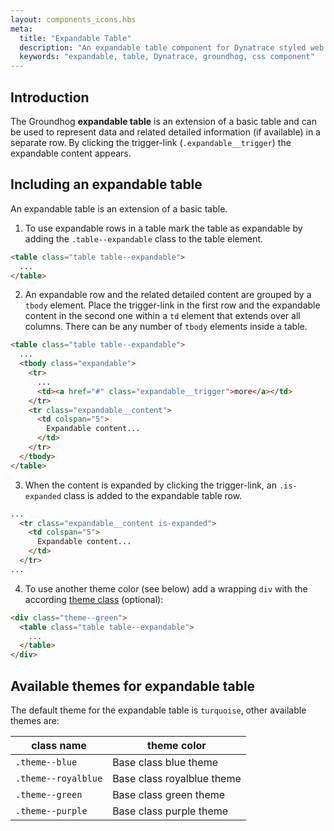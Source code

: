 ```yaml
---
layout: components_icons.hbs
meta:
  title: "Expandable Table"
  description: "An expandable table component for Dynatrace styled web entities with css and markup examples."
  keywords: "expandable, table, Dynatrace, groundhog, css component"
---
```


## Introduction
The Groundhog **expandable table** is an extension of a basic table and can be used to represent data and related detailed information (if available) in a separate row. By clicking the trigger-link (`.expandable__trigger`) the expandable content appears.

## Including an expandable table
An expandable table is an extension of a basic table.
1. To use expandable rows in a table mark the table as expandable by adding the `.table--expandable` class to the table element.
```html
<table class="table table--expandable">
  ...
</table>
```
2. An expandable row and the related detailed content are grouped by a `tbody` element. Place the trigger-link in the first row and the expandable content in the second one within a `td` element that extends over all columns. There can be any number of `tbody` elements inside a table.
```html
<table class="table table--expandable">
  ...
  <tbody class="expandable">
    <tr>
      ...
      <td><a href="#" class="expandable__trigger">more</a></td>
    </tr>
    <tr class="expandable__content">
      <td colspan="5">
        Expandable content...
      </td>
    </tr>
  </tbody>
</table>
```
3. When the content is expanded by clicking the trigger-link, an `.is-expanded` class is added to the expandable table row.
```html
...
  <tr class="expandable__content is-expanded">
    <td colspan="5">
      Expandable content...
    </td>
  </tr>
...
```
4. To use another theme color (see below) add a wrapping `div` with the according [theme class][themeClass] (optional):
```html
<div class="theme--green">
  <table class="table table--expandable">
    ...
  </table>
</div>
```

## Available themes for expandable table

The default theme for the expandable table is `turquoise`, other available themes are:

| class name | theme color |
| ------------- | ------------- |
| `.theme--blue` | Base class blue theme |
| `.theme--royalblue` | Base class royalblue theme |
| `.theme--green` | Base class green theme |
| `.theme--purple` | Base class purple theme |

[themeClass]: #available-themes-for-expandable-table
